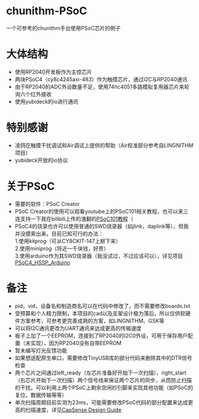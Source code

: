 # chunithm-PSoC
一个可参考的chunithm手台使用PSoC芯片的例子

# 大体结构
* 使用RP2040开发板作为主控芯片
* 两块PSoC4（cy8c4245axi-483）作为触摸芯片，通过I2C与RP2040通讯
* 由于RP2040的ADC外设数量不足，使用74hc4051多路模拟复用器芯片来轮询六个红外接收
* 使用yubideck的io进行通讯

# 特别感谢
* 凌鸽在触摸干扰调试和Air调试上提供的帮助（Air校准部分参考自LINGNITHM项目）
* yubideck开放的io协议

# 关于PSoC
* 需要的软件：PSoC Creator
* PSoC Creator的使用可以观看youtube上的PSoC101相关教程，也可以来三连支持一下我在bilibili上传的渣翻的[PSoC101教程](https://www.bilibili.com/video/BV1js4y1y7VQ/)（
* PSoC4的烧录也许可以使用普通的SWD烧录器（如jlink，daplink等），但我并没摸索出来。目前已知可行的办法：</br>
1.使用kitprog（可从CY8CKIT-147上掰下来）</br>
2.使用miniprog（将近一千块钱，好贵）</br>
3.使用arduino作为其SWD烧录器（我没试过，不过应该可以），详见项目[PSoC4_HSSP_Arduino](https://github.com/k4zuk/PSoC4_HSSP_Arduino)</br>

# 备注
* pid，vid，设备名和制造商名可以在代码中修改了，而不需要修改boards.txt
* 受预算和个人精力限制，本项目的cad以及支架设计极为落后，所以仅供软硬件方案参考，可参考更完善成熟的方案，如LINGNITHM、GSK等
* 可以将I2C通讯更改为UART通讯来达成更高的传输速度
* 板子上加了一个EEPROM，连接到了RP2040的I2C0外设，可用于保存用户配置（未实现），因为RP2040没有自带EEPROM
* 暂未编写灯光反馈功能
* 如果想适配原生串口，需要修改TinyUSB库的部分代码来删除其中的DTR信号检查
* 两个芯片之间通过left_ready（左芯片准备好开始下一次扫描），right_start（右芯片开始下一次扫描）两个信号线来保证两个芯片的同步，从而防止扫描的干扰。可以利用上两个PSoC上剩余空闲的引脚来实现其他功能（如PSoC的复位，数据传输等等）
* 单次扫描周期目前实测为23ms，可能需要修改PSoC代码的部分配置来达成更高的扫描速度，详见[CapSense Design Guide](https://www.infineon.com/dgdl/Infineon-AN85951_PSoC_4_CapSense_Design_Guide-ApplicationNotes-v27_00-CN.pdf?fileId=8ac78c8c7cdc391c017d07235d2d4679)

